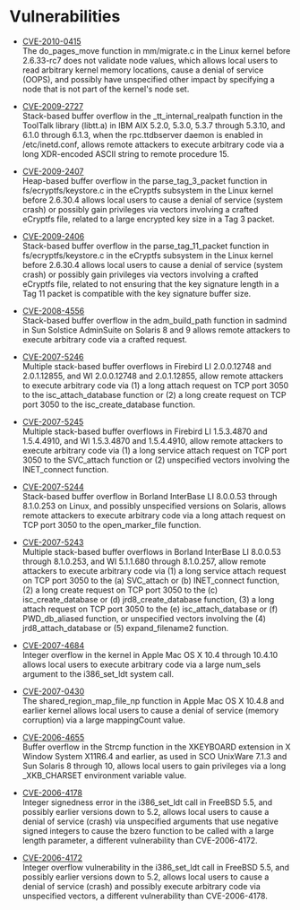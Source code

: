 Vulnerabilities
===============


* [CVE-2010-0415](https://cve.mitre.org/cgi-bin/cvename.cgi?name=CVE-2010-0415)  
  The do_pages_move function in mm/migrate.c in the Linux kernel before 2.6.33-rc7 does not validate node values, which allows local users to read arbitrary kernel memory locations, cause a denial of service (OOPS), and possibly have unspecified other impact by specifying a node that is not part of the kernel's node set.

* [CVE-2009-2727](https://cve.mitre.org/cgi-bin/cvename.cgi?name=CVE-2009-2727)  
  Stack-based buffer overflow in the _tt_internal_realpath function in the ToolTalk library (libtt.a) in IBM AIX 5.2.0, 5.3.0, 5.3.7 through 5.3.10, and 6.1.0 through 6.1.3, when the rpc.ttdbserver daemon is enabled in /etc/inetd.conf, allows remote attackers to execute arbitrary code via a long XDR-encoded ASCII string to remote procedure 15.

* [CVE-2009-2407](https://cve.mitre.org/cgi-bin/cvename.cgi?name=CVE-2009-2407)  
  Heap-based buffer overflow in the parse_tag_3_packet function in fs/ecryptfs/keystore.c in the eCryptfs subsystem in the Linux kernel before 2.6.30.4 allows local users to cause a denial of service (system crash) or possibly gain privileges via vectors involving a crafted eCryptfs file, related to a large encrypted key size in a Tag 3 packet.

* [CVE-2009-2406](https://cve.mitre.org/cgi-bin/cvename.cgi?name=CVE-2009-2406)  
  Stack-based buffer overflow in the parse_tag_11_packet function in fs/ecryptfs/keystore.c in the eCryptfs subsystem in the Linux kernel before 2.6.30.4 allows local users to cause a denial of service (system crash) or possibly gain privileges via vectors involving a crafted eCryptfs file, related to not ensuring that the key signature length in a Tag 11 packet is compatible with the key signature buffer size.

* [CVE-2008-4556](https://cve.mitre.org/cgi-bin/cvename.cgi?name=CVE-2008-4556)  
  Stack-based buffer overflow in the adm_build_path function in sadmind in Sun Solstice AdminSuite on Solaris 8 and 9 allows remote attackers to execute arbitrary code via a crafted request.

* [CVE-2007-5246](https://cve.mitre.org/cgi-bin/cvename.cgi?name=CVE-2007-5246)  
  Multiple stack-based buffer overflows in Firebird LI 2.0.0.12748 and 2.0.1.12855, and WI 2.0.0.12748 and 2.0.1.12855, allow remote attackers to execute arbitrary code via (1) a long attach request on TCP port 3050 to the isc_attach_database function or (2) a long create request on TCP port 3050 to the isc_create_database function.

* [CVE-2007-5245](https://cve.mitre.org/cgi-bin/cvename.cgi?name=CVE-2007-5245)  
  Multiple stack-based buffer overflows in Firebird LI 1.5.3.4870 and 1.5.4.4910, and WI 1.5.3.4870 and 1.5.4.4910, allow remote attackers to execute arbitrary code via (1) a long service attach request on TCP port 3050 to the SVC_attach function or (2) unspecified vectors involving the INET_connect function.

* [CVE-2007-5244](https://cve.mitre.org/cgi-bin/cvename.cgi?name=CVE-2007-5244)  
  Stack-based buffer overflow in Borland InterBase LI 8.0.0.53 through 8.1.0.253 on Linux, and possibly unspecified versions on Solaris, allows remote attackers to execute arbitrary code via a long attach request on TCP port 3050 to the open_marker_file function.

* [CVE-2007-5243](https://cve.mitre.org/cgi-bin/cvename.cgi?name=CVE-2007-5243)  
  Multiple stack-based buffer overflows in Borland InterBase LI 8.0.0.53 through 8.1.0.253, and WI 5.1.1.680 through 8.1.0.257, allow remote attackers to execute arbitrary code via (1) a long service attach request on TCP port 3050 to the (a) SVC_attach or (b) INET_connect function, (2) a long create request on TCP port 3050 to the (c) isc_create_database or (d) jrd8_create_database function, (3) a long attach request on TCP port 3050 to the (e) isc_attach_database or (f) PWD_db_aliased function, or unspecified vectors involving the (4) jrd8_attach_database or (5) expand_filename2 function.

* [CVE-2007-4684](https://cve.mitre.org/cgi-bin/cvename.cgi?name=CVE-2007-4684)  
  Integer overflow in the kernel in Apple Mac OS X 10.4 through 10.4.10 allows local users to execute arbitrary code via a large num_sels argument to the i386_set_ldt system call.

* [CVE-2007-0430](https://cve.mitre.org/cgi-bin/cvename.cgi?name=CVE-2007-0430)  
  The shared_region_map_file_np function in Apple Mac OS X 10.4.8 and earlier kernel allows local users to cause a denial of service (memory corruption) via a large mappingCount value.

* [CVE-2006-4655](https://cve.mitre.org/cgi-bin/cvename.cgi?name=CVE-2006-4655)  
  Buffer overflow in the Strcmp function in the XKEYBOARD extension in X Window System X11R6.4 and earlier, as used in SCO UnixWare 7.1.3 and Sun Solaris 8 through 10, allows local users to gain privileges via a long _XKB_CHARSET environment variable value.

* [CVE-2006-4178](https://cve.mitre.org/cgi-bin/cvename.cgi?name=CVE-2006-4178)  
  Integer signedness error in the i386_set_ldt call in FreeBSD 5.5, and possibly earlier versions down to 5.2, allows local users to cause a denial of service (crash) via unspecified arguments that use negative signed integers to cause the bzero function to be called with a large length parameter, a different vulnerability than CVE-2006-4172.

* [CVE-2006-4172](https://cve.mitre.org/cgi-bin/cvename.cgi?name=CVE-2006-4172)  
  Integer overflow vulnerability in the i386_set_ldt call in FreeBSD 5.5, and possibly earlier versions down to 5.2, allows local users to cause a denial of service (crash) and possibly execute arbitrary code via unspecified vectors, a different vulnerability than CVE-2006-4178.


[^1]: Descriptions from [MITRE CVE List](https://www.cve.org/).

